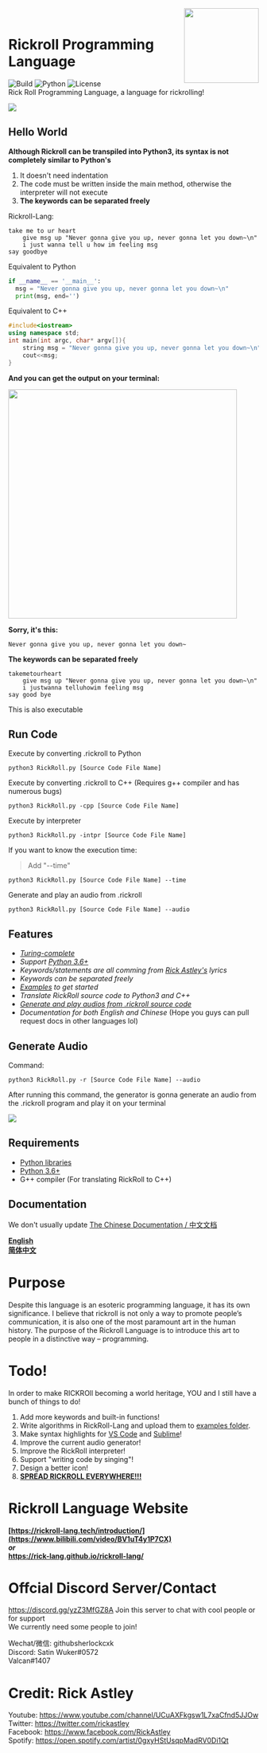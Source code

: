 
<img src="https://avatars.githubusercontent.com/u/83736946?s=200&v=4" align="right" width="150" height="150"/>
<br>

# Rickroll Programming Language
![Build](https://img.shields.io/badge/Build-passing-orange?style=for-the-badge&logo=appveyor)
![Python](https://img.shields.io/badge/Python-3.6%2B-brightgreen?style=for-the-badge&logo=appveyor)
![License](https://img.shields.io/badge/License-MIT-red?style=for-the-badge&logo=appveyor)
<br>
Rick Roll Programming Language, a language for rickrolling!

![](https://repository-images.githubusercontent.com/367934588/4a27ae00-b73b-11eb-801b-36dd1756dc93)

## Hello World
**Although Rickroll can be transpiled into Python3, its syntax is not completely similar to Python's**
1. It doesn't need indentation
2. The code must be written inside the main method, otherwise the interpreter will not execute
3. **The keywords can be separated freely**

Rickroll-Lang:
```
take me to ur heart
    give msg up "Never gonna give you up, never gonna let you down~\n"
    i just wanna tell u how im feeling msg
say goodbye
```
Equivalent to Python
```python
if __name__ == '__main__':
  msg = "Never gonna give you up, never gonna let you down~\n"
  print(msg, end='')

```

Equivalent to C++
```c++
#include<iostream>
using namespace std;
int main(int argc, char* argv[]){
    string msg = "Never gonna give you up, never gonna let you down~\n";
    cout<<msg;
}
```
**And you can get the output on your terminal:**

<img src="https://camo.githubusercontent.com/e1e1abc53d498866b9a533d65cdfee7ac7cc289423dcbe3eead940051d93a275/68747470733a2f2f707265766965772e726564642e69742f77326e383169717833377035312e6769663f666f726d61743d706e673826733d61353631396661303039333863326161383137343936646464396563656461386137323733323463" width="460" height="460"/>

<br>

**Sorry, it's this:**
```
Never gonna give you up, never gonna let you down~
```
**The keywords can be separated freely**
```
takemetourheart
    give msg up "Never gonna give you up, never gonna let you down~\n"
    i justwanna telluhowim feeling msg
say good bye
```
This is also executable


## Run Code
Execute by converting .rickroll to Python
```shell
python3 RickRoll.py [Source Code File Name]
```
Execute by converting .rickroll to C++ (Requires g++ compiler and has numerous bugs)
```shell
python3 RickRoll.py -cpp [Source Code File Name]
```
Execute by interpreter
```shell
python3 RickRoll.py -intpr [Source Code File Name]
```
If you want to know the execution time:
> Add "--time"
```shell
python3 RickRoll.py [Source Code File Name] --time
```
Generate and play an audio from .rickroll
```shell
python3 RickRoll.py [Source Code File Name] --audio
```

## Features
- *[Turing-complete](https://en.wikipedia.org/wiki/Turing_completeness)*
- *Support [Python 3.6+](https://www.python.org/downloads/release/python-3610/)*
- *Keywords/statements are all comming from [Rick Astley's](https://en.wikipedia.org/wiki/Rick_Astley) lyrics*
- *Keywords can be separated freely*
- *[Examples](https://github.com/Rick-Lang/rickroll-lang/tree/main/examples) to get started*
- *Translate RickRoll source code to Python3 and C++*
- *[Generate and play audios from .rickroll source code](https://github.com/Rick-Lang/rickroll-lang#Generate-Audio)*
- *Documentation for both English and Chinese* (Hope you guys can pull request docs in other languages lol)


## Generate Audio
Command:
```
python3 RickRoll.py -r [Source Code File Name] --audio
```
After running this command, the generator is gonna generate an audio from the .rickroll program and play it on your terminal

![](https://github.com/Rick-Lang/rickroll-lang/blob/main/img/au_generator.PNG)

## Requirements
- [Python libraries](https://github.com/Rick-Lang/rickroll-lang/blob/main/requirements.txt)
- [Python 3.6+](https://www.python.org/downloads/release/python-3610/)
- G++ compiler (For translating RickRoll to C++)

## Documentation
We don't usually update [The Chinese Documentation / 中文文档](https://github.com/Rick-Lang/rickroll-lang/blob/main/doc-Ch.md)

**[English](https://github.com/Rick-Lang/rickroll-lang/blob/main/doc.md)**
<br>
**[简体中文](https://github.com/Rick-Lang/rickroll-lang/blob/main/doc-Ch.md)**

# Purpose
Despite this language is an esoteric programming language, it has its own significance. I believe that rickroll is not only a way to promote people’s communication, it is also one of the most paramount art in the human history. The purpose of the Rickroll Language is to introduce this art to people in a distinctive way – programming.

# Todo!
In order to make RICKROll becoming a world heritage, YOU and I still have a bunch of things to do!
1. Add more keywords and built-in functions!
2. Write algorithms in RickRoll-Lang and upload them to [examples folder](examples).
3. Make syntax highlights for [VS Code](https://code.visualstudio.com/api/language-extensions/syntax-highlight-guide) and [Sublime](https://www.sublimetext.com/docs/syntax.html)!
4. Improve the current audio generator!
5. Improve the RickRoll interpreter!
6. Support "writing code by singing"!
7. Design a better icon!
8. [**SPREAD RICKROLL EVERYWHERE!!!**](https://www.bilibili.com/video/BV1uT4y1P7CX)

# Rickroll Language Website
**[https://rickroll-lang.tech/introduction/](https://www.bilibili.com/video/BV1uT4y1P7CX)**
<br>
**_or_**
<br>
**https://rick-lang.github.io/rickroll-lang/**

# Offcial Discord Server/Contact
https://discord.gg/yzZ3MfGZ8A
Join this server to chat with cool people or for support
<br /> We currently need some people to join!

Wechat/微信: githubsherlockcxk
<br>
Discord: Satin Wuker#0572
<br/> Valcan#1407

# Credit: Rick Astley
 Youtube: https://www.youtube.com/channel/UCuAXFkgsw1L7xaCfnd5JJOw
<br/> Twitter: https://twitter.com/rickastley
<br/> Facebook: https://www.facebook.com/RickAstley
<br/> Spotify: https://open.spotify.com/artist/0gxyHStUsqpMadRV0Di1Qt

